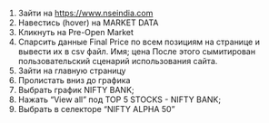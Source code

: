 1. Зайти на https://www.nseindia.com
2. Навестись (hover) на MARKET DATA
3. Кликнуть на Pre-Open Market
4. Спарсить данные Final Price по всем позициям на странице и вывести их в csv
файл. Имя; цена
После этого сымитирован  пользовательский сценарий
использования сайта.
1. Зайти на главную страницу
2. Пролистать вниз до графика
3. Выбрать график NIFTY BANK;
4. Нажать “View all” под TOP 5 STOCKS - NIFTY BANK;
5. Выбрать в селекторе “NIFTY ALPHA 50”
